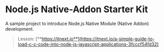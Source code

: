 # Node.js Native-Addon Starter Kit
A sample project to introduce Node.js Native Module (Native Addon) development.

> Lesson: [**https://itnext.io**](https://itnext.io/a-simple-guide-to-load-c-c-code-into-node-js-javascript-applications-3fcccf54fd32)
